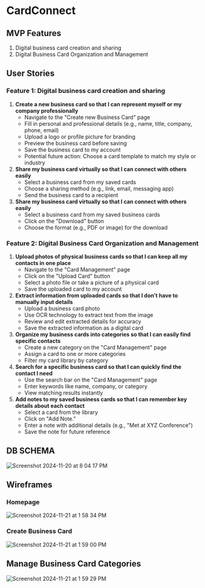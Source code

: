 # CardConnect

## MVP Features
1. Digital business card creation and sharing
2. Digital Business Card Organization and Management

## User Stories
### Feature 1: Digital business card creation and sharing
1. **Create a new business card so that I can represent myself or my company professionally**
    - Navigate to the "Create new Business Card" page
    - Fill in personal and professional details (e.g., name, title, company, phone, email)
    - Upload a logo or profile picture for branding
    - Preview the business card before saving
    - Save the business card to my account
    - Potential future action: Choose a card template to match my style or industry
2. **Share my business card virtually so that I can connect with others easily**
    -  Select a business card from my saved cards
    -  Choose a sharing method (e.g., link, email, messaging app)
    -  Send the business card to a recipient
3. **Share my business card virtually so that I can connect with others easily**
    -  Select a business card from my saved business cards
    -  Click on the "Download" button
    -  Choose the format (e.g., PDF or image) for the download

### Feature 2: Digital Business Card Organization and Management
1. **Upload photos of physical business cards so that I can keep all my contacts in one place**
    - Navigate to the "Card Management" page
    - Click on the "Upload Card" button
    - Select a photo file or take a picture of a physical card
    - Save the uploaded card to my account
2. **Extract information from uploaded cards so that I don’t have to manually input details**
    - Upload a business card photo
    - Use OCR technology to extract text from the image
    - Review and edit extracted details for accuracy
    - Save the extracted information as a digital card
3. **Organize my business cards into categories so that I can easily find specific contacts**
    - Create a new category on the "Card Management" page
    - Assign a card to one or more categories
    - Filter my card library by category
4. **Search for a specific business card so that I can quickly find the contact I need**
    - Use the search bar on the "Card Management" page
    - Enter keywords like name, company, or category
    - View matching results instantly
5. **Add notes to my saved business cards so that I can remember key details about each contact**
    - Select a card from the library
    - Click on "Add Note."
    - Enter a note with additional details (e.g., "Met at XYZ Conference")
    - Save the note for future reference

## DB SCHEMA
![Screenshot 2024-11-20 at 8 04 17 PM](https://github.com/user-attachments/assets/56f288f0-cea5-4126-a0dc-9e11ed6965ea)

## Wireframes
### Homepage
![Screenshot 2024-11-21 at 1 58 34 PM](https://github.com/user-attachments/assets/bc2bc816-23bb-4947-9ea4-745508fb675a)

### Create Business Card
![Screenshot 2024-11-21 at 1 59 00 PM](https://github.com/user-attachments/assets/e4ad4c07-6922-4d00-89f0-865b5cdc4e77)

## Manage Business Card Categories
![Screenshot 2024-11-21 at 1 59 29 PM](https://github.com/user-attachments/assets/a2670302-6d29-4e2a-bdec-b4774188539d)
